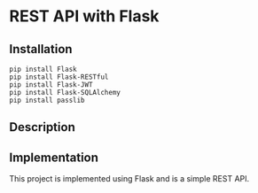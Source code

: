 # REST API with Flask

## Installation

```
pip install Flask
pip install Flask-RESTful
pip install Flask-JWT
pip install Flask-SQLAlchemy
pip install passlib
```


## Description


## Implementation

This project is implemented using Flask and is a simple REST API.
